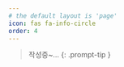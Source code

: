```yaml
---
# the default layout is 'page'
icon: fas fa-info-circle
order: 4
---
```


> 작성중~...
{: .prompt-tip }
